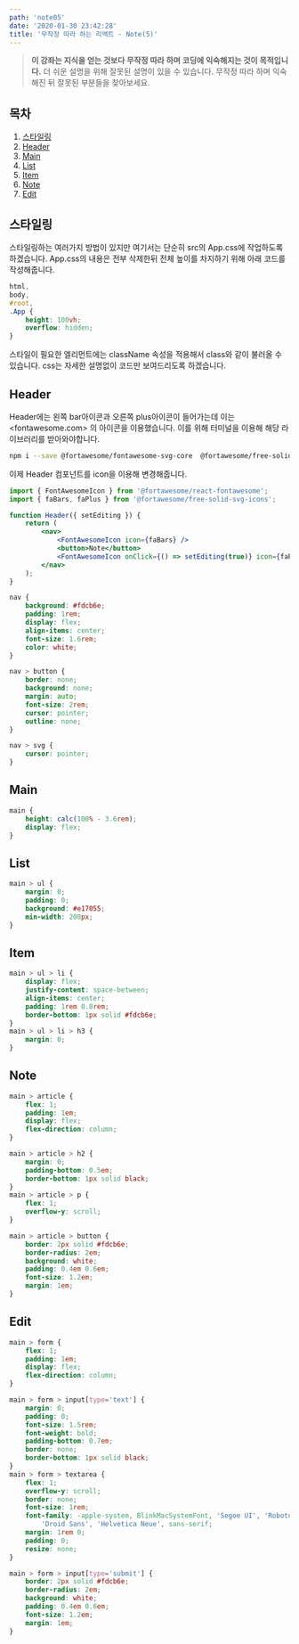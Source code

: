 ```yaml
---
path: 'note05'
date: '2020-01-30 23:42:28'
title: '무작정 따라 하는 리액트 - Note(5)'
---
```


> **이 강좌는 지식을 얻는 것보다 무작정 따라 하며 코딩에 익숙해지는 것이 목적입니다.** 더 쉬운 설명을 위해 잘못된 설명이 있을 수 있습니다. 무작정 따라 하며 익숙해진 뒤 잘못된 부분들을 찾아보세요.

## 목차

1. [스타일링](#스타일링)
2. [Header](#Header)
3. [Main](#Main)
4. [List](#List)
5. [Item](#Item)
6. [Note](#Note)
7. [Edit](#Edit)

## 스타일링

스타일링하는 여러가지 방법이 있지만 여기서는 단순히 src의 App.css에 작업하도록 하겠습니다. App.css의 내용은 전부 삭제한뒤 전체 높이를 차지하기 위해 아래 코드를 작성해줍니다.

```css
html,
body,
#root,
.App {
    height: 100vh;
    overflow: hidden;
}
```

스타일이 필요한 엘리먼트에는 className 속성을 적용해서 class와 같이 불러올 수 있습니다. css는 자세한 설명없이 코드만 보여드리도록 하겠습니다.

## Header

Header에는 왼쪽 bar아이콘과 오른쪽 plus아이콘이 들어가는데 이는 <fontawesome.com> 의 아이콘을 이용했습니다.
이를 위해 터미널을 이용해 해당 라이브러리를 받아와야합니다.

```bash
npm i --save @fortawesome/fontawesome-svg-core  @fortawesome/free-solid-svg-icons @fortawesome/react-fontawesome
```

이제 Header 컴포넌트를 icon을 이용해 변경해줍니다.

```jsx
import { FontAwesomeIcon } from '@fortawesome/react-fontawesome';
import { faBars, faPlus } from '@fortawesome/free-solid-svg-icons';

function Header({ setEditing }) {
    return (
        <nav>
            <FontAwesomeIcon icon={faBars} />
            <button>Note</button>
            <FontAwesomeIcon onClick={() => setEditing(true)} icon={faPlus} />
        </nav>
    );
}
```

```css
nav {
    background: #fdcb6e;
    padding: 1rem;
    display: flex;
    align-items: center;
    font-size: 1.6rem;
    color: white;
}

nav > button {
    border: none;
    background: none;
    margin: auto;
    font-size: 2rem;
    cursor: pointer;
    outline: none;
}

nav > svg {
    cursor: pointer;
}
```

## Main

```css
main {
    height: calc(100% - 3.6rem);
    display: flex;
}
```

## List

```css
main > ul {
    margin: 0;
    padding: 0;
    background: #e17055;
    min-width: 200px;
}
```

## Item

```css
main > ul > li {
    display: flex;
    justify-content: space-between;
    align-items: center;
    padding: 1rem 0.8rem;
    border-bottom: 1px solid #fdcb6e;
}
main > ul > li > h3 {
    margin: 0;
}
```

## Note

```css
main > article {
    flex: 1;
    padding: 1em;
    display: flex;
    flex-direction: column;
}

main > article > h2 {
    margin: 0;
    padding-bottom: 0.5em;
    border-bottom: 1px solid black;
}
main > article > p {
    flex: 1;
    overflow-y: scroll;
}

main > article > button {
    border: 2px solid #fdcb6e;
    border-radius: 2em;
    background: white;
    padding: 0.4em 0.6em;
    font-size: 1.2em;
    margin: 1em;
}
```

## Edit

```css
main > form {
    flex: 1;
    padding: 1em;
    display: flex;
    flex-direction: column;
}

main > form > input[type='text'] {
    margin: 0;
    padding: 0;
    font-size: 1.5rem;
    font-weight: bold;
    padding-bottom: 0.7em;
    border: none;
    border-bottom: 1px solid black;
}
main > form > textarea {
    flex: 1;
    overflow-y: scroll;
    border: none;
    font-size: 1rem;
    font-family: -apple-system, BlinkMacSystemFont, 'Segoe UI', 'Roboto', 'Oxygen', 'Ubuntu', 'Cantarell', 'Fira Sans',
        'Droid Sans', 'Helvetica Neue', sans-serif;
    margin: 1rem 0;
    padding: 0;
    resize: none;
}

main > form > input[type='submit'] {
    border: 2px solid #fdcb6e;
    border-radius: 2em;
    background: white;
    padding: 0.4em 0.6em;
    font-size: 1.2em;
    margin: 1em;
}
```
